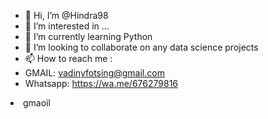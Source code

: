 - 👋 Hi, I’m @Hindra98
- 👀 I’m interested in ...
- 🌱 I’m currently learning Python
- 💞️ I’m looking to collaborate on any data science projects
- 📫 How to reach me :
- GMAIL: vadinyfotsing@gmail.com
- Whatsapp: https://wa.me/676279816

<li>gmaoil</li>
<!---
Hindra98/Hindra98 is a ✨ special ✨ repository because its `README.md` (this file) appears on your GitHub profile.
You can click the Preview link to take a look at your changes.
--->
